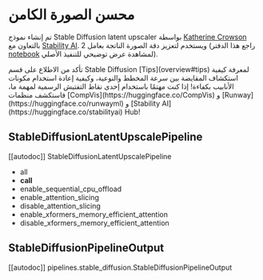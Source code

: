 # محسن الصورة الكامن 

تم إنشاء نموذج Stable Diffusion latent upscaler بواسطة [Katherine Crowson](https://github.com/crowsonkb/k-diffusion) بالتعاون مع [Stability AI](https://stability.ai/). ويستخدم لتعزيز دقة الصورة الناتجة بعامل 2 (راجع هذا الدفتر [notebook](https://colab.research.google.com/drive/1o1qYJcFeywzCIdkfKJy7cTpgZTCM2EI4) لمشاهدة عرض توضيحي للتنفيذ الأصلي).

<Tip>
تأكد من الاطلاع على قسم Stable Diffusion [Tips](overview#tips) لمعرفة كيفية استكشاف المقايضة بين سرعة المخطط والنوعية، وكيفية إعادة استخدام مكونات الأنابيب بكفاءة!
إذا كنت مهتمًا باستخدام إحدى نقاط التفتيش الرسمية لمهمة ما، فاستكشف منظمات [CompVis](https://huggingface.co/CompVis) و [Runway](https://huggingface.co/runwayml) و [Stability AI](https://huggingface.co/stabilityai) Hub!
</Tip>

## StableDiffusionLatentUpscalePipeline

[[autodoc]] StableDiffusionLatentUpscalePipeline

- all
- __call__
- enable_sequential_cpu_offload
- enable_attention_slicing
- disable_attention_slicing
- enable_xformers_memory_efficient_attention
- disable_xformers_memory_efficient_attention

## StableDiffusionPipelineOutput

[[autodoc]] pipelines.stable_diffusion.StableDiffusionPipelineOutput